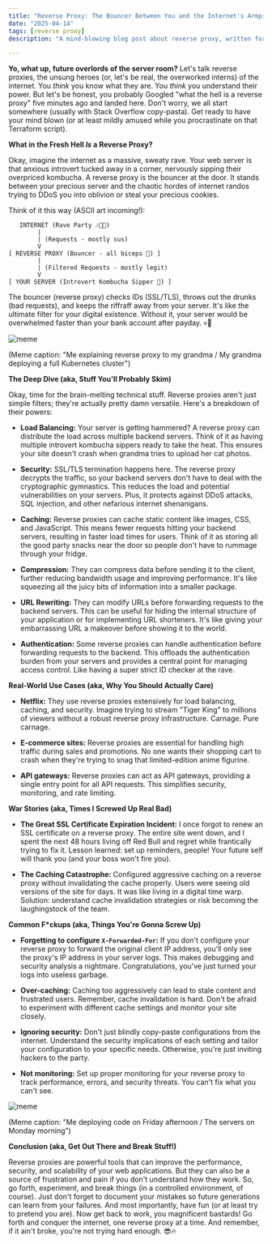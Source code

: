 ```yaml
---
title: "Reverse Proxy: The Bouncer Between You and the Internet's Armpit"
date: "2025-04-14"
tags: [reverse proxy]
description: "A mind-blowing blog post about reverse proxy, written for chaotic Gen Z engineers who'd rather be doomscrolling."

---
```


**Yo, what up, future overlords of the server room?** Let's talk reverse proxies, the unsung heroes (or, let's be real, the overworked interns) of the internet. You *think* you know what they are. You *think* you understand their power. But let's be honest, you probably Googled "what the hell is a reverse proxy" five minutes ago and landed here. Don't worry, we all start somewhere (usually with Stack Overflow copy-pasta). Get ready to have your mind blown (or at least mildly amused while you procrastinate on that Terraform script).

**What in the Fresh Hell *Is* a Reverse Proxy?**

Okay, imagine the internet as a massive, sweaty rave. Your web server is that anxious introvert tucked away in a corner, nervously sipping their overpriced kombucha. A reverse proxy is the bouncer at the door. It stands between your precious server and the chaotic hordes of internet randos trying to DDoS you into oblivion or steal your precious cookies.

Think of it this way (ASCII art incoming!):

```
   INTERNET (Rave Party 🎶🕺💃)
        |
        | (Requests - mostly sus)
        V
[ REVERSE PROXY (Bouncer - all biceps 💪) ]
        |
        | (Filtered Requests - mostly legit)
        V
[ YOUR SERVER (Introvert Kombucha Sipper 🍹) ]
```

The bouncer (reverse proxy) checks IDs (SSL/TLS), throws out the drunks (bad requests), and keeps the riffraff away from your server. It's like the ultimate filter for your digital existence. Without it, your server would be overwhelmed faster than your bank account after payday. 💀🙏

![meme](https://i.imgflip.com/46e43q.jpg)

(Meme caption: "Me explaining reverse proxy to my grandma / My grandma deploying a full Kubernetes cluster")

**The Deep Dive (aka, Stuff You'll Probably Skim)**

Okay, time for the brain-melting technical stuff. Reverse proxies aren't just simple filters; they're actually pretty damn versatile. Here's a breakdown of their powers:

*   **Load Balancing:** Your server is getting hammered? A reverse proxy can distribute the load across multiple backend servers. Think of it as having multiple introvert kombucha sippers ready to take the heat. This ensures your site doesn't crash when grandma tries to upload her cat photos.

*   **Security:** SSL/TLS termination happens here. The reverse proxy decrypts the traffic, so your backend servers don't have to deal with the cryptographic gymnastics. This reduces the load and potential vulnerabilities on your servers. Plus, it protects against DDoS attacks, SQL injection, and other nefarious internet shenanigans.

*   **Caching:** Reverse proxies can cache static content like images, CSS, and JavaScript. This means fewer requests hitting your backend servers, resulting in faster load times for users. Think of it as storing all the good party snacks near the door so people don't have to rummage through your fridge.

*   **Compression:** They can compress data before sending it to the client, further reducing bandwidth usage and improving performance. It's like squeezing all the juicy bits of information into a smaller package.

*   **URL Rewriting:** They can modify URLs before forwarding requests to the backend servers. This can be useful for hiding the internal structure of your application or for implementing URL shorteners. It's like giving your embarrassing URL a makeover before showing it to the world.

*   **Authentication:** Some reverse proxies can handle authentication before forwarding requests to the backend. This offloads the authentication burden from your servers and provides a central point for managing access control. Like having a super strict ID checker at the rave.

**Real-World Use Cases (aka, Why You Should Actually Care)**

*   **Netflix:** They use reverse proxies extensively for load balancing, caching, and security. Imagine trying to stream "Tiger King" to millions of viewers without a robust reverse proxy infrastructure. Carnage. Pure carnage.

*   **E-commerce sites:** Reverse proxies are essential for handling high traffic during sales and promotions. No one wants their shopping cart to crash when they're trying to snag that limited-edition anime figurine.

*   **API gateways:** Reverse proxies can act as API gateways, providing a single entry point for all API requests. This simplifies security, monitoring, and rate limiting.

**War Stories (aka, Times I Screwed Up Real Bad)**

*   **The Great SSL Certificate Expiration Incident:** I once forgot to renew an SSL certificate on a reverse proxy. The entire site went down, and I spent the next 48 hours living off Red Bull and regret while frantically trying to fix it. Lesson learned: set up reminders, people! Your future self will thank you (and your boss won't fire you).

*   **The Caching Catastrophe:** Configured aggressive caching on a reverse proxy without invalidating the cache properly. Users were seeing old versions of the site for days. It was like living in a digital time warp. Solution: understand cache invalidation strategies or risk becoming the laughingstock of the team.

**Common F\*ckups (aka, Things You're Gonna Screw Up)**

*   **Forgetting to configure `X-Forwarded-For`:** If you don't configure your reverse proxy to forward the original client IP address, you'll only see the proxy's IP address in your server logs. This makes debugging and security analysis a nightmare. Congratulations, you've just turned your logs into useless garbage.

*   **Over-caching:** Caching too aggressively can lead to stale content and frustrated users. Remember, cache invalidation is hard. Don't be afraid to experiment with different cache settings and monitor your site closely.

*   **Ignoring security:** Don't just blindly copy-paste configurations from the internet. Understand the security implications of each setting and tailor your configuration to your specific needs. Otherwise, you're just inviting hackers to the party.

*   **Not monitoring:** Set up proper monitoring for your reverse proxy to track performance, errors, and security threats. You can't fix what you can't see.

![meme](https://i.kym-cdn.com/photos/images/newsfeed/001/815/668/a98.jpg)

(Meme caption: "Me deploying code on Friday afternoon / The servers on Monday morning")

**Conclusion (aka, Get Out There and Break Stuff!)**

Reverse proxies are powerful tools that can improve the performance, security, and scalability of your web applications. But they can also be a source of frustration and pain if you don't understand how they work. So, go forth, experiment, and break things (in a controlled environment, of course). Just don't forget to document your mistakes so future generations can learn from your failures. And most importantly, have fun (or at least try to pretend you are). Now get back to work, you magnificent bastards! Go forth and conquer the internet, one reverse proxy at a time. And remember, if it ain't broke, you're not trying hard enough. 😎🔥
